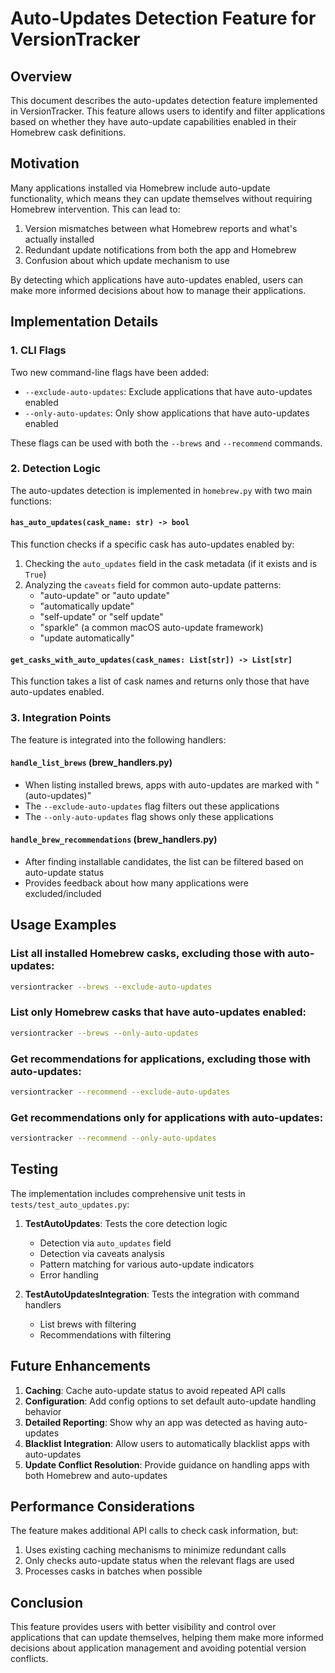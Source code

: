 # Auto-Updates Detection Feature for VersionTracker

## Overview

This document describes the auto-updates detection feature implemented in VersionTracker. This feature allows users to identify and filter applications based on whether they have auto-update capabilities enabled in their Homebrew cask definitions.

## Motivation

Many applications installed via Homebrew include auto-update functionality, which means they can update themselves without requiring Homebrew intervention. This can lead to:

1. Version mismatches between what Homebrew reports and what's actually installed
2. Redundant update notifications from both the app and Homebrew
3. Confusion about which update mechanism to use

By detecting which applications have auto-updates enabled, users can make more informed decisions about how to manage their applications.

## Implementation Details

### 1. CLI Flags

Two new command-line flags have been added:

- `--exclude-auto-updates`: Exclude applications that have auto-updates enabled
- `--only-auto-updates`: Only show applications that have auto-updates enabled

These flags can be used with both the `--brews` and `--recommend` commands.

### 2. Detection Logic

The auto-updates detection is implemented in `homebrew.py` with two main functions:

#### `has_auto_updates(cask_name: str) -> bool`

This function checks if a specific cask has auto-updates enabled by:

1. Checking the `auto_updates` field in the cask metadata (if it exists and is `True`)
2. Analyzing the `caveats` field for common auto-update patterns:
   - "auto-update" or "auto update"
   - "automatically update"
   - "self-update" or "self update"
   - "sparkle" (a common macOS auto-update framework)
   - "update automatically"

#### `get_casks_with_auto_updates(cask_names: List[str]) -> List[str]`

This function takes a list of cask names and returns only those that have auto-updates enabled.

### 3. Integration Points

The feature is integrated into the following handlers:

#### `handle_list_brews` (brew_handlers.py)

- When listing installed brews, apps with auto-updates are marked with "(auto-updates)"
- The `--exclude-auto-updates` flag filters out these applications
- The `--only-auto-updates` flag shows only these applications

#### `handle_brew_recommendations` (brew_handlers.py)

- After finding installable candidates, the list can be filtered based on auto-update status
- Provides feedback about how many applications were excluded/included

## Usage Examples

### List all installed Homebrew casks, excluding those with auto-updates:
```bash
versiontracker --brews --exclude-auto-updates
```

### List only Homebrew casks that have auto-updates enabled:
```bash
versiontracker --brews --only-auto-updates
```

### Get recommendations for applications, excluding those with auto-updates:
```bash
versiontracker --recommend --exclude-auto-updates
```

### Get recommendations only for applications with auto-updates:
```bash
versiontracker --recommend --only-auto-updates
```

## Testing

The implementation includes comprehensive unit tests in `tests/test_auto_updates.py`:

1. **TestAutoUpdates**: Tests the core detection logic
   - Detection via `auto_updates` field
   - Detection via caveats analysis
   - Pattern matching for various auto-update indicators
   - Error handling

2. **TestAutoUpdatesIntegration**: Tests the integration with command handlers
   - List brews with filtering
   - Recommendations with filtering

## Future Enhancements

1. **Caching**: Cache auto-update status to avoid repeated API calls
2. **Configuration**: Add config options to set default auto-update handling behavior
3. **Detailed Reporting**: Show why an app was detected as having auto-updates
4. **Blacklist Integration**: Allow users to automatically blacklist apps with auto-updates
5. **Update Conflict Resolution**: Provide guidance on handling apps with both Homebrew and auto-updates

## Performance Considerations

The feature makes additional API calls to check cask information, but:

1. Uses existing caching mechanisms to minimize redundant calls
2. Only checks auto-update status when the relevant flags are used
3. Processes casks in batches when possible

## Conclusion

This feature provides users with better visibility and control over applications that can update themselves, helping them make more informed decisions about application management and avoiding potential version conflicts.
